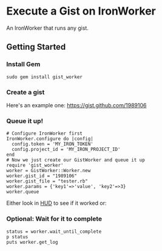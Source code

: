 # Execute a Gist on IronWorker

An IronWorker that runs any gist.

## Getting Started

### Install Gem

    sudo gem install gist_worker

### Create a gist

Here's an example one: https://gist.github.com/1989106

### Queue it up!

    # Configure IronWorker first
    IronWorker.configure do |config|
      config.token = 'MY_IRON_TOKEN'
      config.project_id = 'MY_IRON_PROJECT_ID'
    end
    # Now we just create our GistWorker and queue it up
    require 'gist_worker'
    worker = GistWorker::Worker.new
    worker.gist_id = "1989106"
    worker.gist_file = "tester.rb"
    worker.params = {'key1'=>'value', 'key2'=>3}
    worker.queue

Either look in [HUD](hud.iron.io) to see if it worked or:

### Optional: Wait for it to complete

    status = worker.wait_until_complete
    p status
    puts worker.get_log

